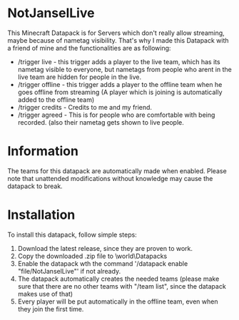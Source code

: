 # NotJanselLive
This Minecraft Datapack is for Servers which don't really allow streaming, maybe because of nametag visibility. That's why I made this Datapack with a friend of mine and the functionalities are as following:
- /trigger live - this trigger adds a player to the live team, which has its nametag visible to everyone, but nametags from people who arent in the live team are hidden for people in the live.
- /trigger offline - this trigger adds a player to the offline team when he goes offline from streaming (A player which is joining is automatically added to the offline team)
- /trigger credits - Credits to me and my friend.
- /trigger agreed - This is for people who are comfortable with being recorded. (also their nametag gets shown to live people.

# Information
The teams for this datapack are automatically made when enabled. Please note that unattended modifications without knowledge may cause the datapack to break.

# Installation
To install this datapack, follow simple steps:
1. Download the latest release, since they are proven to work.
2. Copy the downloaded .zip file to <PathToServer>\world\Datapacks
3. Enable the datapack wth the command '/datapack enable "file/NotJanselLive"' if not already.
4. The datapack automatically creates the needed teams (please make sure that there are no other teams with "/team list", since the datapack makes use of that)
5. Every player will be put automatically in the offline team, even when they join the first time.
